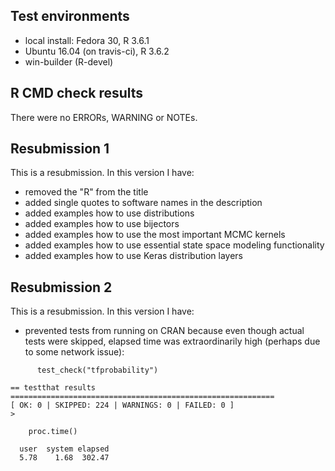 ## Test environments

* local install: Fedora 30, R 3.6.1
* Ubuntu 16.04 (on travis-ci), R 3.6.2
* win-builder (R-devel)


## R CMD check results

There were no ERRORs, WARNING or NOTEs.


## Resubmission 1

This is a resubmission. In this version I have:

* removed the "R" from the title
* added single quotes to software names in the description
* added examples how to use distributions
* added examples how to use bijectors
* added examples how to use the most important MCMC kernels
* added examples how to use essential state space modeling functionality
* added examples how to use Keras distribution layers


## Resubmission 2

This is a resubmission. In this version I have:

* prevented tests from running on CRAN because even though actual tests were skipped, elapsed time was extraordinarily high (perhaps due to some network issue):

```
      test_check("tfprobability")

== testthat results  ===========================================================
[ OK: 0 | SKIPPED: 224 | WARNINGS: 0 | FAILED: 0 ]
>

    proc.time()

  user  system elapsed
  5.78    1.68  302.47
```

